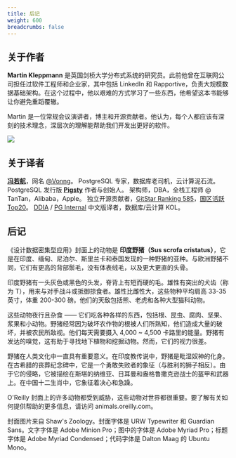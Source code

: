 ```yaml
---
title: 后记
weight: 600
breadcrumbs: false
---
```


## 关于作者

**Martin Kleppmann** 是英国剑桥大学分布式系统的研究员。此前他曾在互联网公司担任过软件工程师和企业家，其中包括 LinkedIn 和 Rapportive，负责大规模数据基础架构。在这个过程中，他以艰难的方式学习了一些东西，他希望这本书能够让你避免重蹈覆辙。

Martin 是一位常规会议演讲者，博主和开源贡献者。他认为，每个人都应该有深刻的技术理念，深层次的理解能帮助我们开发出更好的软件。

![](http://martin.kleppmann.com/2017/03/ddia-poster.jpg)


## 关于译者

[**冯若航**](https://vonng.com)，网名 [@Vonng](https://github.com/Vonng)。
PostgreSQL 专家，数据库老司机，云计算泥石流。
PostgreSQL 发行版 [**Pigsty**](https://pgsty.com) 作者与创始人。
架构师，DBA，全栈工程师 @ TanTan，Alibaba，Apple。
独立开源贡献者，[GitStar Ranking 585](https://gitstar-ranking.com/Vonng)，[国区活跃 Top20](https://committers.top/china)。
[DDIA](https://ddia.pigsty.io) / [PG Internal](https://pgint.vonng.com) 中文版译者，数据库/云计算 KOL。



## 后记

《设计数据密集型应用》封面上的动物是 **印度野猪（Sus scrofa cristatus）**，它是在印度、缅甸、尼泊尔、斯里兰卡和泰国发现的一种野猪的亚种。与欧洲野猪不同，它们有更高的背部鬃毛，没有体表绒毛，以及更大更直的头骨。

印度野猪有一头灰色或黑色的头发，脊背上有短而硬的毛。雄性有突出的犬齿（称为 T），用来与对手战斗或抵御掠食者。雄性比雌性大，这些物种平均肩高 33-35 英寸，体重 200-300 磅。他们的天敌包括熊、老虎和各种大型猫科动物。

这些动物夜行且杂食 —— 它们吃各种各样的东西，包括根、昆虫、腐肉、坚果、浆果和小动物。野猪经常因为破坏农作物的根被人们所熟知，他们造成大量的破坏，并被农民所敌视。他们每天需要摄入 4,000 ~ 4,500 卡路里的能量。野猪有发达的嗅觉，这有助于寻找地下植物和挖掘动物。然而，它们的视力很差。

野猪在人类文化中一直具有重要意义。在印度教传说中，野猪是毗湿奴神的化身。在古希腊的丧葬纪念碑中，它是一个勇敢失败者的象征（与胜利的狮子相反）。由于它的侵略，它被描绘在斯堪的纳维亚、日耳曼和盎格鲁撒克逊战士的盔甲和武器上。在中国十二生肖中，它象征着决心和急躁。

O'Reilly 封面上的许多动物都受到威胁，这些动物对世界都很重要。要了解有关如何提供帮助的更多信息，请访问 animals.oreilly.com。

封面图片来自 Shaw's Zoology。封面字体是 URW Typewriter 和 Guardian Sans。文字字体是 Adobe Minion Pro；图中的字体是 Adobe Myriad Pro；标题字体是 Adobe Myriad Condensed；代码字体是 Dalton Maag 的 Ubuntu Mono。